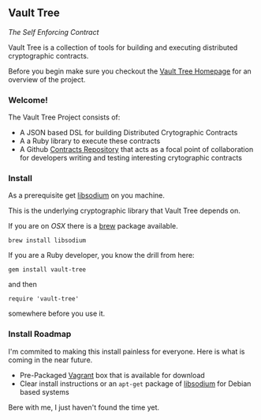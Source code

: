 ## Vault Tree

_The Self Enforcing Contract_

Vault Tree is a collection of tools for building and executing distributed
cryptographic contracts.

Before you begin make sure you checkout the [Vault Tree Homepage] for an overview of the project.

[Vault Tree Homepage]: http://www.vault-tree.org

### Welcome!

The Vault Tree Project consists of:

* A JSON based DSL for building Distributed Crytographic Contracts
* A a Ruby library to execute these contracts
* A Github [Contracts Repository] that acts as a focal point of collaboration
for developers writing and testing interesting crytographic contracts

[Contracts Repository]: https://github.com/VaultTree/contracts

### Install

As a prerequisite get [libsodium] on you machine.

This is the underlying cryptographic library that Vault Tree depends on.

If you are on _OSX_ there is a [brew] package available.

```
brew install libsodium
```

If you are a Ruby developer, you know the drill from here:

```
gem install vault-tree
```
and then 

```
require 'vault-tree'
```

somewhere before you use it.

[brew]: http://brew.sh/
[libsodium]: https://github.com/jedisct1/libsodium

### Install Roadmap

I'm commited to making this install painless for everyone. Here is what is coming in the near future.

* Pre-Packaged [Vagrant] box that is available for download
* Clear install instructions or an `apt-get` package of [libsodium] for Debian based systems

Bere with me, I just haven't found the time yet.

[Vagrant]: http://www.vagrantup.com/
[libsodium]: https://github.com/jedisct1/libsodium
